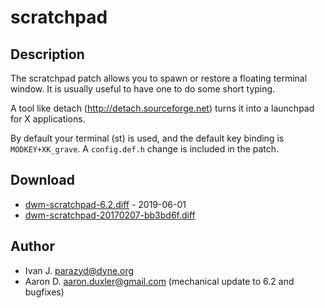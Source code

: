 scratchpad
==========

Description
-----------
The scratchpad patch allows you to spawn or restore a floating terminal window.
It is usually useful to have one to do some short typing.

A tool like detach (http://detach.sourceforge.net) turns it into a launchpad
for X applications.

By default your terminal (st) is used, and the default key binding is
`MODKEY+XK_grave`. A `config.def.h` change is included in the patch.

Download
--------
* [dwm-scratchpad-6.2.diff](dwm-scratchpad-6.2.diff) - 2019-06-01
* [dwm-scratchpad-20170207-bb3bd6f.diff](dwm-scratchpad-20170207-bb3bd6f.diff)

Author
------
* Ivan J. <parazyd@dyne.org>
* Aaron D. <aaron.duxler@gmail.com> (mechanical update to 6.2 and bugfixes)
